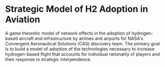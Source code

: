 # Strategic Model of H2 Adoption in Aviation

A game theoretic model of network effects in the adoption of hydrogen-based aircraft and infrastructure by airlines and airports for NASA's Convergent Aeronautical Solutions (CAS) discovery team. The primary goal is to build a model of adoption of the technologies necessary to increase hydrogen-based flight that accounts for individual rationality of players and their response to strategic interpendence.
